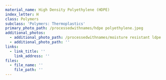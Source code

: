 ```yaml
---
material_name: High Density Polyethylene (HDPE)
index_letter: H
class: Polymers
subclass: 'Polymers: Thermoplastics'
primary_photo_path: /processedwithnames/hdpe polyethylene.jpeg
additional_photos:
  - additional_photo_path: /processedwithnames/moisture resistant ldpe.jpeg
  - additional_photo_path: ''
links:
  - link_title: ''
    link_address: ''
files:
  - file_name: ''
    file_path: ''
---
```


